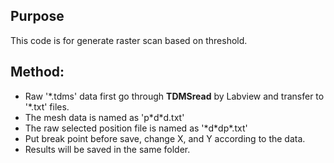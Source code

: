 ## Purpose
This code is for generate raster scan based on threshold.

## Method:
- Raw '\*.tdms' data first go through <b>TDMSread</b> by Labview and transfer to '\*.txt' files.
- The mesh data is named as 'p\*d\*d.txt'
- The raw selected position file is named as '\*d\*dp*.txt'
- Put break point before save, change X, and Y according to the data.
- Results will be saved in the same folder.
